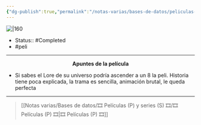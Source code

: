 ```yaml
---
{"dg-publish":true,"permalink":"/notas-varias/bases-de-datos/peliculas-p-y-series-s/p-gantz-o/"}
---
```



![|160](https://m.media-amazon.com/images/M/MV5BZmRiNWVmZDctM2Q2Ny00NzMwLTkwYTItMmU0ZmE5MDUwNTBiL2ltYWdlXkEyXkFqcGdeQXVyMzM4MjM0Nzg@._V1_SX300.jpg)

- Status:: #Completed 
- #peli 

---

**<center>Apuntes de la película</center>**

- Si sabes el Lore de su universo podría ascender a un 8 la peli. Historia tiene poca explicada, la trama es sencilla, animación brutal, le queda perfecta

---

> [[Notas varias/Bases de datos/🎞️ Películas (P) y series (S) 🎞️/🎞️ Películas (P) 🎞️\|🎞️ Películas (P) 🎞️]]